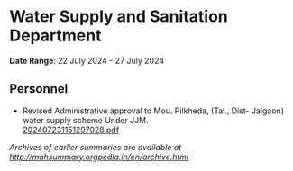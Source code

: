 # Water Supply and Sanitation Department

**Date Range**: 22 July 2024 - 27 July 2024


## Personnel
- Revised Administrative approval to Mou. Pilkheda, (Tal., Dist- Jalgaon) water supply scheme Under JJM.\
  [202407231151297028.pdf](https://gr.maharashtra.gov.in/Site/Upload/Government%20Resolutions/English/202407231151297028.pdf)


*Archives of earlier summaries are available at http://mahsummary.orgpedia.in/en/archive.html*
